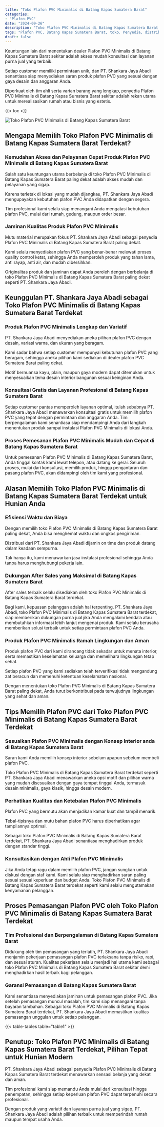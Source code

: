 ```yaml
---
title: "Toko Plafon PVC Minimalis di Batang Kapas Sumatera Barat"
categories: 
- "Plafon-PVC"
date: "2024-09-26"
description: "Toko Plafon PVC Minimalis di Batang Kapas Sumatera Barat untuk hunian, perkantoran, serta ritel. Produk berkualitas, beragam motif, warna modern, beserta jasa penempatan oleh tim ahli serta kepastian resmi!|Servis distribusi Plafon PVC Minimalis di Batang Kapas Sumatera Barat untuk keperluan hunian, office, maupun toko, beserta material berkualitas dan instalasi oleh teknisi berpengalaman dan garansi resmi.|Pilihan Plafon PVC Minimalis di Batang Kapas Sumatera Barat yang andal untuk rumah, kantor, serta toko, bersama plafon terbaik dan penempatan oleh teknisi berpengalaman serta garansi resmi.|Penjualan Plafon PVC Minimalis di Batang Kapas Sumatera Barat bagi rumah, perkantoran, serta ritel, beserta produk terbaik dan penempatan oleh tenaga ahli profesional, disertai beserta jaminan resmi.}"
tags: "Plafon PVC, Batang Kapas Sumatera Barat, toko, Penyedia, distributor"
draft: false
---
```


Keuntungan lain dari menentukan dealer Plafon PVC Minimalis di Batang Kapas Sumatera Barat sekitar adalah akses mudah konsultasi dan layanan purna jual yang terbaik.

Setiap customer memiliki permintaan unik, dan PT. Shankara Jaya Abadi senantiasa siap menyediakan saran produk plafon PVC yang sesuai dengan gaya desain dan anggaran Anda.

Diperkuat oleh tim ahli serta varian barang yang lengkap, penyedia Plafon PVC Minimalis di Batang Kapas Sumatera Barat sekitar adalah rekan utama untuk merealisasikan rumah atau bisnis yang estetis.

{{< toc >}}

![Toko Plafon PVC Minimalis di Batang Kapas Sumatera Barat](/images/Plafon-PVC/Toko-Plafon-PVC-Minimalis-di-Batang-Kapas-Sumatera-Barat.png)


## Mengapa Memilih Toko Plafon PVC Minimalis di Batang Kapas Sumatera Barat Terdekat?

### Kemudahan Akses dan Pelayanan Cepat Produk Plafon PVC Minimalis di Batang Kapas Sumatera Barat

Salah satu keuntungan utama berbelanja di toko Plafon PVC Minimalis di Batang Kapas Sumatera Barat paling dekat adalah akses mudah dan pelayanan yang sigap.

Karena terletak di lokasi yang mudah dijangkau, PT. Shankara Jaya Abadi mengupayakan kebutuhan plafon PVC Anda didapatkan dengan segera.

Tim profesional kami selalu siap menangani Anda mengatasi kebutuhan plafon PVC, mulai dari rumah, gedung, maupun order besar.

### Jaminan Kualitas Produk Plafon PVC Minimalis

Mutu material merupakan fokus PT. Shankara Jaya Abadi sebagai penyedia Plafon PVC Minimalis di Batang Kapas Sumatera Barat paling dekat.

Kami selalu menyediakan plafon PVC yang benar-benar melewati proses quality control ketat, sehingga Anda memperoleh produk yang tahan lama, anti rayap, anti air, dan mudah dibersihkan.

Originalitas produk dan jaminan dapat Anda peroleh dengan berbelanja di toko Plafon PVC Minimalis di Batang Kapas Sumatera Barat paling dekat seperti PT. Shankara Jaya Abadi.

## Keunggulan PT. Shankara Jaya Abadi sebagai Toko Plafon PVC Minimalis di Batang Kapas Sumatera Barat Terdekat

### Produk Plafon PVC Minimalis Lengkap dan Variatif

PT. Shankara Jaya Abadi menyediakan aneka pilihan plafon PVC dengan desain, variasi warna, dan ukuran yang beragam.

Kami sadar bahwa setiap customer mempunyai kebutuhan plafon PVC yang beragam, sehingga aneka pilihan kami sediakan di dealer plafon PVC Sumatera Barat paling dekat.

Motif bernuansa kayu, plain, maupun gaya modern dapat ditemukan untuk menyesuaikan tema desain interior bangunan sesuai keinginan Anda.

### Konsultasi Gratis dan Layanan Profesional di Batang Kapas Sumatera Barat

Setiap customer pantas memperoleh layanan optimal, itulah sebabnya PT. Shankara Jaya Abadi menawarkan konsultasi gratis untuk memilih plafon PVC yang tepat dengan permintaan dan anggaran Anda. Tim berpengalaman kami senantiasa siap mendampingi Anda dari langkah menentukan produk sampai instalasi Plafon PVC Minimalis di lokasi Anda.

### Proses Pemesanan Plafon PVC Minimalis Mudah dan Cepat di Batang Kapas Sumatera Barat

Untuk pemesanan Plafon PVC Minimalis di Batang Kapas Sumatera Barat, Anda tinggal kontak kami lewat telepon, atau datang ke gerai. Seluruh proses, mulai dari konsultasi, memilih produk, hingga pengantaran dan pasang plafon PVC, akan didampingi oleh tim kami yang profesional.

## Alasan Memilih Toko Plafon PVC Minimalis di Batang Kapas Sumatera Barat Terdekat untuk Hunian Anda

### Efisiensi Waktu dan Biaya

Dengan memilih toko Plafon PVC Minimalis di Batang Kapas Sumatera Barat paling dekat, Anda bisa menghemat waktu dan ongkos pengiriman.

Distribusi dari PT. Shankara Jaya Abadi dijamin on time dan produk datang dalam keadaan sempurna.

Tak hanya itu, kami menawarkan jasa instalasi profesional sehingga Anda tanpa harus menghubungi pekerja lain.

### Dukungan After Sales yang Maksimal di Batang Kapas Sumatera Barat

After sales terbaik selalu disediakan oleh toko Plafon PVC Minimalis di Batang Kapas Sumatera Barat terdekat.

Bagi kami, kepuasan pelanggan adalah hal terpenting. PT. Shankara Jaya Abadi, toko Plafon PVC Minimalis di Batang Kapas Sumatera Barat terdekat, siap memberikan dukungan purna jual jika Anda mengalami kendala atau membutuhkan informasi lebih lanjut mengenai produk. Kami selalu berusaha memberikan solusi terbaik untuk setiap permintaan plafon PVC Anda.

### Produk Plafon PVC Minimalis Ramah Lingkungan dan Aman

Produk plafon PVC dari kami dirancang tidak sekadar untuk menata interior, serta memastikan keselamatan keluarga dan memelihara lingkungan tetap sehat.

Setiap plafon PVC yang kami sediakan telah terverifikasi tidak mengandung zat beracun dan memenuhi ketentuan keselamatan nasional.

Dengan menentukan toko Plafon PVC Minimalis di Batang Kapas Sumatera Barat paling dekat, Anda turut berkontribusi pada terwujudnya lingkungan yang sehat dan aman.

## Tips Memilih Plafon PVC dari Toko Plafon PVC Minimalis di Batang Kapas Sumatera Barat Terdekat

### Sesuaikan Plafon PVC Minimalis dengan Konsep Interior anda di Batang Kapas Sumatera Barat

Saran kami Anda memilih konsep interior sebelum apapun sebelum membeli plafon PVC.

Toko Plafon PVC Minimalis di Batang Kapas Sumatera Barat terdekat seperti PT. Shankara Jaya Abadi menawarkan aneka opsi motif dan pilihan warna yang mudah disesuaikan dengan gaya tempat tinggal Anda, termasuk desain minimalis, gaya klasik, hingga desain modern.

### Perhatikan Kualitas dan Ketebalan Plafon PVC Minimalis

Plafon PVC yang bermutu akan menjadikan kamar kuat dan tampil menarik.

Tebal-tipisnya dan mutu bahan plafon PVC harus diperhatikan agar tampilannya optimal.

Sebagai toko Plafon PVC Minimalis di Batang Kapas Sumatera Barat terdekat, PT. Shankara Jaya Abadi senantiasa menghadirkan produk dengan standar tinggi.

### Konsultasikan dengan Ahli Plafon PVC Minimalis

Jika Anda tetap ragu dalam memilih plafon PVC, jangan sungkan untuk diskusi dengan staf kami. Kami selalu siap menghadirkan saran paling sesuai sesuai keperluan dan budget Anda. Toko Plafon PVC Minimalis di Batang Kapas Sumatera Barat terdekat seperti kami selalu mengutamakan kenyamanan pelanggan.

## Proses Pemasangan Plafon PVC oleh Toko Plafon PVC Minimalis di Batang Kapas Sumatera Barat Terdekat

### Tim Profesional dan Berpengalaman di Batang Kapas Sumatera Barat

Didukung oleh tim pemasangan yang terlatih, PT. Shankara Jaya Abadi menjamin pekerjaan pemasangan plafon PVC terlaksana tanpa risiko, rapi, dan sesuai aturan. Kualitas pekerjaan selalu menjadi hal utama kami sebagai toko Plafon PVC Minimalis di Batang Kapas Sumatera Barat sekitar demi menghadirkan hasil terbaik bagi pelanggan.

### Garansi Pemasangan di Batang Kapas Sumatera Barat

Kami senantiasa menyediakan jaminan untuk pemasangan plafon PVC. Jika setelah pemasangan muncul masalah, tim kami siap menangani tanpa bayaran tambahan. Sebagai toko Plafon PVC Minimalis di Batang Kapas Sumatera Barat terdekat, PT. Shankara Jaya Abadi memastikan kualitas pemasangan unggulan untuk setiap pelanggan.

{{< table-tables table="table1" >}}

## Penutup: Toko Plafon PVC Minimalis di Batang Kapas Sumatera Barat Terdekat, Pilihan Tepat untuk Hunian Modern

PT. Shankara Jaya Abadi sebagai penyedia Plafon PVC Minimalis di Batang Kapas Sumatera Barat terdekat menawarkan sensasi belanja yang dekat dan aman.

Tim profesional kami siap memandu Anda mulai dari konsultasi hingga penempatan, sehingga setiap keperluan plafon PVC dapat terpenuhi secara profesional.

Dengan produk yang variatif dan layanan purna jual yang sigap, PT. Shankara Jaya Abadi adalah pilihan terbaik untuk memperindah rumah maupun tempat usaha Anda.